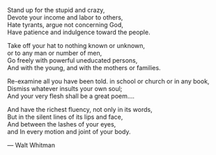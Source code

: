 Stand up for the stupid and crazy,    
Devote your income and labor to others,  
Hate tyrants, argue not concerning God,  
Have patience and indulgence toward the people.  

Take off your hat to nothing known or unknown,  
or to any man or number of men,  
Go freely with powerful uneducated persons,  
And with the young, and with the mothers or families.  

Re-examine all you have been told. 
in school or church or in any book,  
Dismiss whatever insults your own soul;  
And your very flesh shall be a great poem…. 

And have the richest fluency, not only in its words,  
But in the silent lines of its lips and face,  
And between the lashes of your eyes,  
and In every motion and joint of your body.

― Walt Whitman

